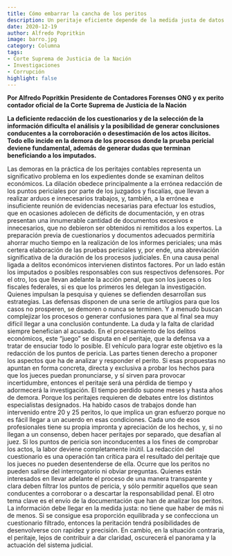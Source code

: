 ```yaml
---
title: Cómo embarrar la cancha de los peritos
description: Un peritaje eficiente depende de la medida justa de datos.
date: 2020-12-19
author: Alfredo Popritkin
image: barro.jpg
category: Columna
tags:
- Corte Suprema de Justicia de la Nación
- Investigaciones
- Corrupción
highlight: false
---
```


**Por Alfredo Popritkin**
**Presidente de Contadores Forenses ONG y ex perito contador oficial de la Corte Suprema de Justicia de la Nación**

**La deficiente redacción de los cuestionarios y de la selección de la información dificulta el análisis y la posibilidad de generar conclusiones conducentes a la corroboración o desestimación de los actos ilícitos. Todo ello incide en la demora de los procesos donde la prueba pericial deviene fundamental, además de generar dudas que terminan beneficiando a los imputados.**


Las demoras en la práctica de los peritajes contables representa un significativo problema en los expedientes donde se examinan delitos económicos. La dilación obedece principalmente a la errónea redacción de los puntos periciales por parte de los juzgados y fiscalías, que llevan a realizar arduos e innecesarios trabajos, y, también, a la errónea e insuficiente reunión de evidencias necesarias para efectuar los estudios, que en ocasiones adolecen de déficits de documentación, y en otras presentan una innumerable cantidad de documentos excesivos e innecesarios, que no debieron ser obtenidos ni remitidos a los expertos. La preparación previa de cuestionarios y documentos adecuados permitiría ahorrar mucho tiempo en la realización de los informes periciales; una más certera elaboración de las pruebas periciales y, por ende, una abreviación significativa de la duración de los procesos judiciales.
En una causa penal ligada a delitos económicos intervienen distintos factores. Por un lado están los imputados o posibles responsables con sus respectivos defensores. Por el otro, los que llevan adelante la acción penal, que son los jueces o los fiscales federales, si es que los primeros les delegan la investigación. Quienes impulsan la pesquisa y quienes se defienden desarrollan sus estrategias. Las defensas disponen de una serie de artilugios para que los casos no prosperen, se demoren o nunca se terminen. Y a menudo buscan complejizar los procesos o generar confusiones para que al final sea muy difícil llegar a una conclusión contundente. La duda y la falta de claridad siempre benefician al acusado. 
En el procesamiento de los delitos económicos, este “juego” se disputa en el peritaje, que la defensa va a tratar de ensuciar todo lo posible. El vehículo para lograr este objetivo es la redacción de los puntos de pericia. Las partes tienen derecho a proponer los aspectos que ha de analizar y responder el perito. Si esas propuestas no apuntan en forma concreta, directa y exclusiva a probar los hechos para que los jueces puedan pronunciarse, y sí sirven para provocar incertidumbre, entonces el peritaje será una pérdida de tiempo y adormecerá la investigación.
El tiempo perdido supone meses y hasta años de demora. Porque los peritajes requieren de debates entre los distintos especialistas designados. Ha habido casos de trabajos donde han intervenido entre 20 y 25 peritos, lo que implica un gran esfuerzo porque no es fácil llegar a un acuerdo en esas condiciones. Cada uno de esos profesionales tiene su propia impronta y apreciación de los hechos, y, si no llegan a un consenso, deben hacer peritajes por separado, que desafían al juez. Si los puntos de pericia son inconducentes a los fines de comprobar los actos, la labor deviene completamente inútil.
La redacción del cuestionario es una operación tan crítica para el resultado del peritaje que los jueces no pueden desentenderse de ella. Ocurre que los peritos no pueden salirse del interrogatorio ni obviar preguntas. Quienes están interesados en llevar adelante el proceso de una manera transparente y clara deben filtrar los puntos de pericia, y sólo permitir aquellos que sean conducentes a corroborar o a descartar la responsabilidad penal.
El otro tema clave es el envío de la documentación que han de analizar los peritos. La información debe llegar en la medida justa: no tiene que haber de más ni de menos. Si se consigue esa proporción equilibrada y se confecciona un cuestionario filtrado, entonces la peritación tendrá posibilidades de desenvolverse con rapidez y precisión. En cambio, en la situación contraria, el peritaje, lejos de contribuir a dar claridad, oscurecerá el panorama y la actuación del sistema judicial.



